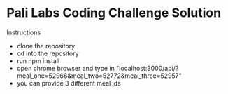 # Pali Labs Coding Challenge Solution

Instructions

- clone the repository
- cd into the repository
- run npm install
- open chrome browser and type in "localhost:3000/api/?meal_one=52966&meal_two=52772&meal_three=52957"
- you can provide 3 different meal ids